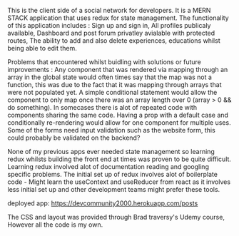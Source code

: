 This is the client side of a social network for developers. It is a MERN STACK application that uses redux for state management.
The functionality of this application includes :
Sign up and sign in,
All profiles publicaly available,
Dashboard and post forum privatley avialable with protected routes,
The ability to add and also delete experiences, educations whilst being able to edit them.

Problems that encountered whilst buidling with solutions or future improvements :
Any component that was rendered via mapping through an array in the global state would often times say that the map was not a function,
this was due to the fact that it was mapping through arrays that were not populated yet. A simple conditional statement would allow the component to only map once there was an array length over 0 (array > 0 && do something).
In somecases there is alot of repeated code with components sharing the same code. Having a prop with a default case and conditionally re-rendering would allow for one component for multiple uses.
Some of the forms need input validation such as the website form, this could probably be validated on the backend?

None of my previous apps ever needed state management so learning redux whilsts building the front end at times was proven to be quite difficult.
Learning redux involved alot of documentation reading and googling specific problems.
The initial set up of redux involves alot of boilerplate code - Might learn the useContext and useReducer from react as it involves less initial set up and other development teams might prefer these tools.

deployed app: https://devcommunity2000.herokuapp.com/posts

The CSS and layout was provided through Brad traversy's Udemy course, However all the code is my own.
